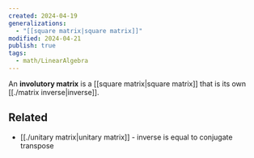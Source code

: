 ```yaml
---
created: 2024-04-19
generalizations:
  - "[[square matrix|square matrix]]"
modified: 2024-04-21
publish: true
tags:
  - math/LinearAlgebra
---
```

An **involutory matrix** is a [[square matrix|square matrix]] that is its own [[./matrix inverse|inverse]].

## Related
- [[./unitary matrix|unitary matrix]] - inverse is equal to conjugate transpose
